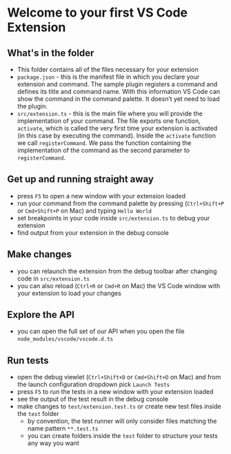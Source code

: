 # Welcome to your first VS Code Extension

## What's in the folder

* This folder contains all of the files necessary for your extension
* `package.json` - this is the manifest file in which you declare your extension and command. 
The sample plugin registers a command and defines its title and command name. With this information 
VS Code can show the command in the command palette. It doesn’t yet need to load the plugin. 
* `src/extension.ts` - this is the main file where you will provide the implementation of your command. 
The file exports one function, `activate`, which is called the very first time your extension is 
activated (in this case by executing the command). Inside the `activate` function we call `registerCommand`. 
We pass the function containing the implementation of the command as the second parameter to 
`registerCommand`.

## Get up and running straight away 

* press `F5` to open a new window with your extension loaded
* run your command from the command palette by pressing (`Ctrl+Shift+P` or `Cmd+Shift+P` on Mac) and typing `Hello World`
* set breakpoints in your code inside `src/extension.ts` to debug your extension
* find output from your extension in the debug console

## Make changes

* you can relaunch the extension from the debug toolbar after changing code in `src/extension.ts`
* you can also reload (`Ctrl+R` or `Cmd+R` on Mac) the VS Code window with your extension to load your changes

## Explore the API

* you can open the full set of our API when you open the file `node_modules/vscode/vscode.d.ts`

## Run tests

* open the debug viewlet (`Ctrl+Shift+D` or `Cmd+Shift+D` on Mac) and from the launch configuration dropdown pick `Launch Tests`
* press `F5` to run the tests in a new window with your extension loaded
* see the output of the test result in the debug console
* make changes to `test/extension.test.ts` or create new test files inside the `test` folder
  * by convention, the test runner will only consider files matching the name pattern `**.test.ts`
  * you can create folders inside the `test` folder to structure your tests any way you want
